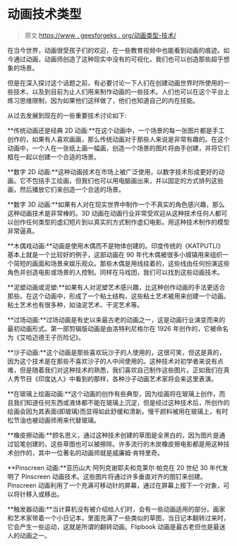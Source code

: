 # 动画技术类型

> 原文:[https://www . geesforgeks . org/动画类型-技术/](https://www.geeksforgeeks.org/types-of-animation-techniques/)

在当今世界，动画很受孩子们的欢迎，在一些教育视频中也能看到动画的痕迹。如今通过动画，动画师创造了这种现实中没有的可视化，我们也可以创造那些超乎想象的场景。

但是在深入探讨这个话题之前，有必要讨论一下人们在创建动画世界时所使用的一些技术，以及到目前为止人们用来制作动画的一些技术。人们也可以在这个平台上练习思维限制，因为如果他们这样做了，他们也知道自己的内在技能。

从过去发展到现在的一些重要技术讨论如下:

**传统动画还是经典 2D 动画:**在这个动画中，一个场景的每一张图片都是手工创作的，如果有人喜欢画画，那么传统动画对于那些人来说是非常有趣的。在这个动画中，一个人在一张纸上画一幅画，创造一个场景的图片将由手创建，并将它们框在一起以创建一个合适的场景。

**数字 2D 动画:**这种动画技术在市场上被广泛使用，以数字技术形成更好的动画。它不包括手工绘画，但我们也可以用电脑画出来，并以固定的方式排列这些画，然后播放它们来创造一个合适的场景。

**数字 3D 动画:**如果有人对在现实世界中制作一个不真实的角色感兴趣，那么这种动画技术是非常棒的。3D 动画在动画行业非常受欢迎从这种技术任何人都可以创作任何类型的虚幻短片到以真实的方式制作虚幻电影。用这种技术制作的模型非常逼真。

**木偶戏动画:**动画是使用木偶而不是物体创建的。印度传统的《KATPUTLI》基本上就是一个比较好的例子，这部动画在 90 年代木偶被很多小城镇用来组织一个简短的画面和场景来娱乐观众。那些木偶是用线挂着的，这些线由任何扮演这些角色并创造电影或场景的人控制。同样在马戏团，我们可以找到这些动画技术。

**泥塑动画或泥塑:**如果有人对泥塑艺术感兴趣，比这种创作动画的手法更适合那些。在这个动画中，形成了一个粘土结构，这些粘土艺术被用来创建一个动画。粘土艺术也有很多种，如油泥艺术、干泥艺术等。

**过场动画:**过场动画是有史以来最古老的动画之一，这是动画行业演变而来的最初动画形式。第一部剪辑版动画是由洛特利尼格尔在 1926 年创作的，它被命名为《艾哈迈德王子历险记》。

**沙子动画:**这个动画是那些喜欢玩沙子的人使用的，这很可笑，但这是真的，因为这个技术是在那些不喜欢沙子的人中间使用的。这种技术对初学者来说有点难，但是随着我们对这种技术的熟悉，我们喜欢自己制作这些图片。正如我们在真人秀节目《印度达人》中看到的那样，各种沙子动画艺术家将会来这里表演。

**在玻璃上绘画动画:**这个动画的创作有些典型，因为绘画将在玻璃上创作，而且我们知道任何东西或液体都不能在玻璃上沉淀，但是经过这种技术后，所创作的绘画会因为其表面(即玻璃)而显得如此舒缓和清新。慢干颜料被用在玻璃上，有时松节油也被动画师用来代替玻璃。

**橡皮擦动画:**顾名思义，通过这种技术创建的草图是全黑白的，因为图片是通过铅笔创建的，这些草图也可以被擦除。许多流行的木炭橡皮擦电影都是用这种技术创作的，其中一位著名的动画师就是威廉姆·肯特里奇。

**Pinscreen 动画:**亚历山大·阿列克谢耶夫和克莱尔·帕克在 20 世纪 30 年代发明了 Pinscreen 动画技术。这些图片将通过许多垂直对齐的图钉来创建。Pinscreen 动画利用了一个充满可移动针的屏幕，通过在屏幕上按下一个对象，可以将针移入或移出。

**触发器动画:**当计算机没有被介绍给人们时，会有一些动画适用的部分。画家和艺术家带着一个小日记本，里面充满了一些类似的草图，当日记本翻转过来时，它会产生一些运动，这就是所谓的翻转动画。Flipbook 动画是最古老但也是最迷人的动画之一。